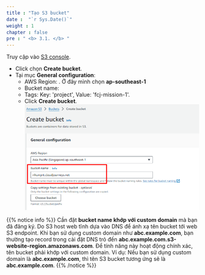 ```yaml
---
title : "Tạo S3 bucket"
date :  "`r Sys.Date()`" 
weight : 1 
chapter : false
pre : " <b> 3.1. </b> "
---
```


Truy cập vào [S3 console](https://s3.console.aws.amazon.com/s3/home).
  * Click chọn **Create bucket**.
  * Tại mục **General configuration**:
    - AWS Region: <Your-Region>. Ở đây mình chọn **ap-southeast-1**
    - Bucket name: <Your-Bucket-Name>
    - Tags: Key: 'project', Value: 'fcj-mission-1'.
    - Click **Create bucket**.
    ![S3](/images/3.hoststaticwebsitewiths3/001-create-bucket.png)

{{% notice info %}}
Cần đặt **bucket name khớp với custom domain** mà bạn đã đăng ký. Do S3 host web tĩnh dựa vào DNS để ánh xạ tên bucket tới web S3 endpoint. Khi bạn sử dụng custom domain như **abc.example.com**, bạn thường tạo record trong cài đặt DNS trỏ đến **abc.example.com.s3-website-region.amazonaws.com**. Để tính năng này hoạt động chính xác, tên bucket phải khớp với custom domain.
Ví dụ: Nếu bạn sử dụng custom domain là **abc.example.com**, thì tên S3 bucket tương ứng sẽ là **abc.example.com**.
{{% /notice %}}